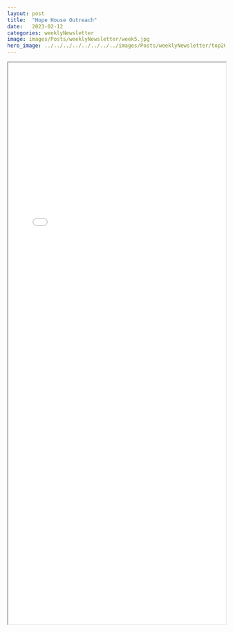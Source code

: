 ```yaml
---
layout: post
title:  "Hope House Outreach"
date:   2023-02-12
categories: weeklyNewsletter
image: images/Posts/weeklyNewsletter/week5.jpg
hero_image: ../../../../../../../../images/Posts/weeklyNewsletter/top2023.png
---
```



<iframe src="{{ site.baseurl }}/BroncoBulletin/The Broncobots Bulletin 5.pdf" width="100%" height="1300em">
    </iframe>

